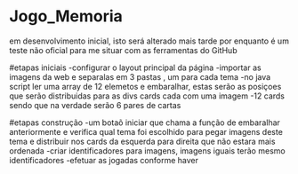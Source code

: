 # Jogo_Memoria
em desenvolvimento inicial, isto será alterado mais tarde por enquanto é um teste não oficial para me situar com as ferramentas do GitHub

#etapas iniciais
-configurar o layout principal da página
-importar as imagens da web e separalas em 3 pastas , um para cada tema
-no java script ler uma array de 12 elemetos e embaralhar, estas serão as posiçoes que serão distribuidas para as divs cards cada com uma imagem 
-12 cards sendo que na verdade serão 6 pares de cartas

#etapas construção
-um botaõ iniciar que chama a função de embaralhar anteriormente e verifica qual tema foi escolhido para pegar imagens deste tema e distribuir nos cards da esquerda para direita que não estara mais ordenada
-criar identificadores para imagens, imagens iguais terão mesmo identificadores
-efetuar as jogadas conforme haver
